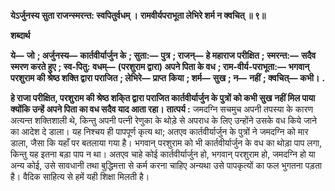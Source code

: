 **येऽर्जुनस्य सुता राजन्स्मरन्त: स्वपितुर्वधम् ।** **रामवीर्यपराभूता लेभिरे शर्म न क्वचित् ॥ ९॥** 

**शब्दार्थ** 

**ये—** **जो** **; अर्जुनस्य—** **कार्तवीर्यार्जुन के** **; सुता:—** **पुत्र** **; राजन्—** **हे महाराज परीक्षित** **; स्मरन्त:—** **सदैव स्मरण करते हुए** **; स्व-पितु:** **वधम्—** **(परशुराम द्वारा) अपने पिता के वध** **; राम-वीर्य-पराभूता:—** **भगवान् परशुराम की श्रेष्ठ शक्ति द्वारा पराजित** **; लेभिरे—** **प्राप्त** **किया** **; शर्म—** **सुख** **; न—** **नहीं** **; क्वचित्—** **कभी।** **.** 

**हे राजा परीक्षित, परशुराम की श्रेष्ठ शकि्त द्वारा पराजित कार्तवीर्यार्जुन के पुत्रों को कभी सुख** **नहीं मिल पाया क्योंकि उन्हें अपने पिता का वध सदैव याद आता रहा।** **तात्पर्य :** जमदग्नि सचमुच अपनी तपस्या के कारण अत्यन्त शक्तिशाली थे, किन्तु अपनी पत्नी रेणुका के थोड़े से अपराध के लिए उन्होंने उसके वध किये जाने का आदेश दे डाला। यह निश्चय ही पापपूर्ण कृत्य था; अतएव कार्तवीर्यार्जुन के पुत्रों ने जमदग्नि को मार डाला, जैसा कि यहाँ पर बतलाया गया है। भगवान् परशुराम को भी कार्तवीर्यार्जुन के वध का थोड़ा पाप लगा, किन्तु यह इतना बड़ा पाप न था। अतएव चाहे कोई कार्तवीर्यार्जुन हो, भगवान् परशुराम हो, जमदग्नि हो या अन्य कोई, उसे सावधानी तथा बुद्धिमत्ता से कर्म करना चाहिए अन्यथा उसे पापकृत्यों का फल भुगतना पड़ता है। वैदिक साहित्य से हमें यही शिक्षा मिलती है।  